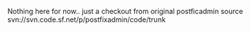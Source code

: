 Nothing here for now.. just a checkout from original postficadmin source svn://svn.code.sf.net/p/postfixadmin/code/trunk
